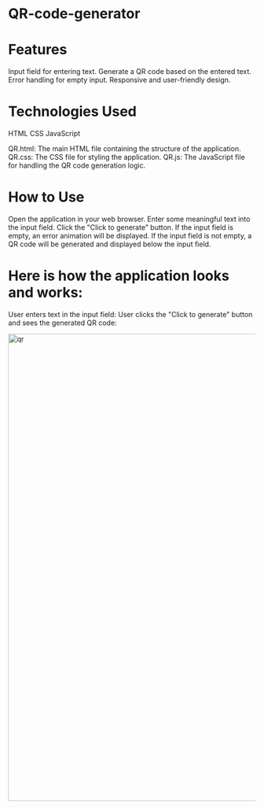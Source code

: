# QR-code-generator
# Features
Input field for entering text.
Generate a QR code based on the entered text.
Error handling for empty input.
Responsive and user-friendly design.

# Technologies Used
HTML
CSS
JavaScript

QR.html: The main HTML file containing the structure of the application.
QR.css: The CSS file for styling the application.
QR.js: The JavaScript file for handling the QR code generation logic.

# How to Use
Open the application in your web browser.
Enter some meaningful text into the input field.
Click the "Click to generate" button.
If the input field is empty, an error animation will be displayed.
If the input field is not empty, a QR code will be generated and displayed below the input field.

# Here is how the application looks and works:
User enters text in the input field:
User clicks the "Click to generate" button and sees the generated QR code:

<img width="950" alt="qr" src="https://github.com/user-attachments/assets/f954da6b-99c4-45b6-8b7e-bfec3ab37d89">


